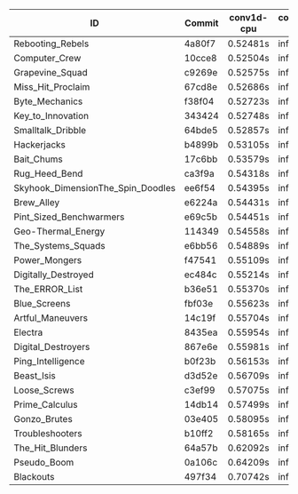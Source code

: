 |ID|Commit|conv1d-cpu|conv1d-gpu|DWSPConv2D-gpu|gemm-gpu|avg|
|-|-|-|-|-|-|-|
|Rebooting_Rebels|4a80f7|0.52481s|infs|infs|4.88462s|infs|
|Computer_Crew|10cce8|0.52504s|infs|infs|4.88857s|infs|
|Grapevine_Squad|c9269e|0.52575s|infs|infs|4.89798s|infs|
|Miss_Hit_Proclaim|67cd8e|0.52686s|infs|infs|4.95581s|infs|
|Byte_Mechanics|f38f04|0.52723s|infs|infs|4.83508s|infs|
|Key_to_Innovation|343424|0.52748s|infs|infs|4.85824s|infs|
|Smalltalk_Dribble|64bde5|0.52857s|infs|infs|4.89701s|infs|
|Hackerjacks|b4899b|0.53105s|infs|infs|4.93618s|infs|
|Bait_Chums|17c6bb|0.53579s|infs|infs|4.85592s|infs|
|Rug_Heed_Bend|ca3f9a|0.54318s|infs|infs|4.80271s|infs|
|Skyhook_DimensionThe_Spin_Doodles|ee6f54|0.54395s|infs|infs|4.79545s|infs|
|Brew_Alley|e6224a|0.54431s|infs|infs|5.06692s|infs|
|Pint_Sized_Benchwarmers|e69c5b|0.54451s|infs|infs|4.65008s|infs|
|Geo-Thermal_Energy|114349|0.54558s|infs|infs|4.71670s|infs|
|The_Systems_Squads|e6bb56|0.54889s|infs|infs|4.79144s|infs|
|Power_Mongers|f47541|0.55109s|infs|infs|4.80408s|infs|
|Digitally_Destroyed|ec484c|0.55214s|infs|infs|4.63622s|infs|
|The_ERROR_List|b36e51|0.55370s|infs|infs|5.07961s|infs|
|Blue_Screens|fbf03e|0.55623s|infs|infs|4.85190s|infs|
|Artful_Maneuvers|14c19f|0.55704s|infs|infs|4.83596s|infs|
|Electra|8435ea|0.55954s|infs|infs|4.79573s|infs|
|Digital_Destroyers|867e6e|0.55981s|infs|infs|5.00615s|infs|
|Ping_Intelligence|b0f23b|0.56153s|infs|infs|4.83892s|infs|
|Beast_Isis|d3d52e|0.56709s|infs|infs|4.78282s|infs|
|Loose_Screws|c3ef99|0.57075s|infs|infs|4.82095s|infs|
|Prime_Calculus|14db14|0.57499s|infs|infs|4.73407s|infs|
|Gonzo_Brutes|03e405|0.58095s|infs|infs|4.88296s|infs|
|Troubleshooters|b10ff2|0.58165s|infs|infs|4.81683s|infs|
|The_Hit_Blunders|64a57b|0.62092s|infs|infs|4.84655s|infs|
|Pseudo_Boom|0a106c|0.64209s|infs|infs|4.85920s|infs|
|Blackouts|497f34|0.70742s|infs|infs|4.89199s|infs|
